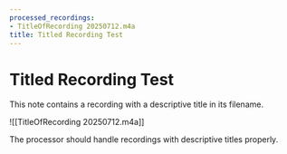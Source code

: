 ```yaml
---
processed_recordings:
- TitleOfRecording 20250712.m4a
title: Titled Recording Test
---
```

# Titled Recording Test

This note contains a recording with a descriptive title in its filename.

![[TitleOfRecording 20250712.m4a]]

The processor should handle recordings with descriptive titles properly.